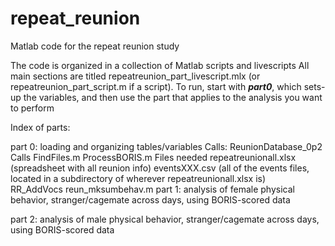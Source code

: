 # repeat_reunion
Matlab code for the repeat reunion study

The code is organized in a collection of Matlab scripts and livescripts
All main sections are titled repeatreunion_part<X>_livescript.mlx (or repeatreunion_part<X>_script.m if a script).
To run, start with **_part0_**, which sets-up the variables, and then use the part that applies to the analysis you want to perform
 
 Index of parts:
 
 part 0: loading and organizing tables/variables
     Calls:
       ReunionDatabase_0p2
          Calls 
              FindFiles.m
              ProcessBORIS.m
          Files needed
              repeatreunionall.xlsx (spreadsheet with all reunion info)
              eventsXXX.csv (all of the events files, located in a subdirectory of wherever repeatreunionall.xlsx is)               
       RR_AddVocs
       reun_mksumbehav.m
 part 1: analysis of female physical behavior, stranger/cagemate across days, using BORIS-scored data
 
 part 2: analysis of male physical behavior, stranger/cagemate across days, using BORIS-scored data
 
  
